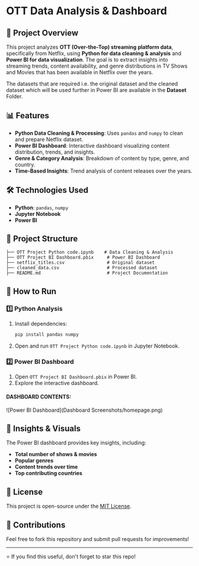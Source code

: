 # OTT Data Analysis & Dashboard

## 📌 Project Overview
This project analyzes **OTT (Over-the-Top) streaming platform data**, specifically from Netflix, using **Python for data cleaning & analysis** and **Power BI for data visualization**. 
The goal is to extract insights into streaming trends, content availability, and genre distributions in TV Shows and Movies that has been available in Netflix over the years. 

The datasets that are required i.e. the original dataset and the cleaned dataset which will be used further in Power BI are available in the **Dataset** Folder.

## 📊 Features
- **Python Data Cleaning & Processing**: Uses `pandas` and `numpy` to clean and prepare Netflix dataset.
- **Power BI Dashboard**: Interactive dashboard visualizing content distribution, trends, and insights.
- **Genre & Category Analysis**: Breakdown of content by type, genre, and country.
- **Time-Based Insights**: Trend analysis of content releases over the years.

## 🛠️ Technologies Used
- **Python**: `pandas`, `numpy`
- **Jupyter Notebook**
- **Power BI**

## 📁 Project Structure
```
├── OTT Project Python code.ipynb    # Data Cleaning & Analysis
├── OTT Project BI Dashboard.pbix     # Power BI Dashboard
├── netflix_titles.csv                # Original dataset
├── cleaned_data.csv                  # Processed dataset
├── README.md                         # Project Documentation
```

## 🚀 How to Run
### 1️⃣ Python Analysis
1. Install dependencies:  
   ```bash
   pip install pandas numpy
   ```
2. Open and run `OTT Project Python code.ipynb` in Jupyter Notebook.


### 2️⃣ Power BI Dashboard
1. Open `OTT Project BI Dashboard.pbix` in Power BI.
2. Explore the interactive dashboard.

#### DASHBOARD CONTENTS:
![Power BI Dashboard](Dashboard Screenshots/homepage.png)


## 📌 Insights & Visuals
The Power BI dashboard provides key insights, including:
- **Total number of shows & movies**
- **Popular genres**
- **Content trends over time**
- **Top contributing countries**

## 📜 License
This project is open-source under the [MIT License](LICENSE).

## 🤝 Contributions
Feel free to fork this repository and submit pull requests for improvements!

---
⭐ If you find this useful, don't forget to star this repo!


